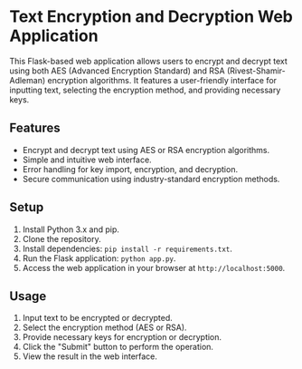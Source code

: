 # Text Encryption and Decryption Web Application

This Flask-based web application allows users to encrypt and decrypt text using both AES (Advanced Encryption Standard) and RSA (Rivest-Shamir-Adleman) encryption algorithms. It features a user-friendly interface for inputting text, selecting the encryption method, and providing necessary keys.

## Features

- Encrypt and decrypt text using AES or RSA encryption algorithms.
- Simple and intuitive web interface.
- Error handling for key import, encryption, and decryption.
- Secure communication using industry-standard encryption methods.

## Setup

1. Install Python 3.x and pip.
2. Clone the repository.
3. Install dependencies: `pip install -r requirements.txt`.
4. Run the Flask application: `python app.py`.
5. Access the web application in your browser at `http://localhost:5000`.

## Usage

1. Input text to be encrypted or decrypted.
2. Select the encryption method (AES or RSA).
3. Provide necessary keys for encryption or decryption.
4. Click the "Submit" button to perform the operation.
5. View the result in the web interface.
